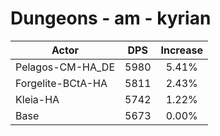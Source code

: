 # Dungeons - am - kyrian
| Actor | DPS | Increase |
|---|:---:|:---:|
|Pelagos-CM-HA_DE|5980|5.41%|
|Forgelite-BCtA-HA|5811|2.43%|
|Kleia-HA|5742|1.22%|
|Base|5673|0.00%|
